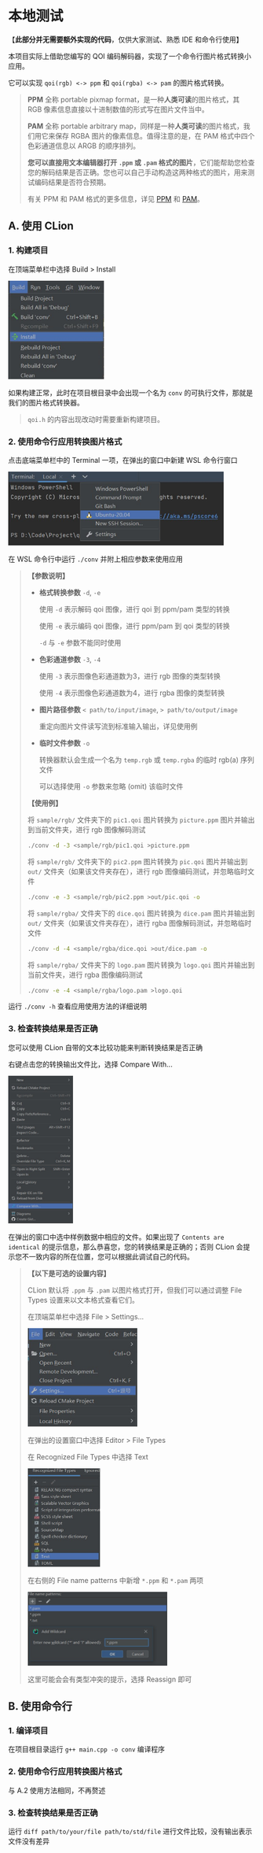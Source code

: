 # 本地测试

【**此部分并无需要额外实现的代码**，仅供大家测试、熟悉 IDE 和命令行使用】

本项目实际上借助您编写的 QOI 编码解码器，实现了一个命令行图片格式转换小应用。

它可以实现 `qoi(rgb) <-> ppm` 和 `qoi(rgba) <-> pam` 的图片格式转换。

> **PPM** 全称 portable pixmap format，是一种**人类可读**的图片格式，其 RGB 像素信息直接以十进制数值的形式写在图片文件当中。
> 
> **PAM** 全称 portable arbitrary map，同样是一种**人类可读**的图片格式，我们用它来保存 RGBA 图片的像素信息。值得注意的是，在 PAM 格式中四个色彩通道信息以 ARGB 的顺序排列。
> 
> **您可以直接用文本编辑器打开 `.ppm` 或 `.pam` 格式的图片**，它们能帮助您检查您的解码结果是否正确。您也可以自己手动构造这两种格式的图片，用来测试编码结果是否符合预期。
> 
> 有关 PPM 和 PAM 格式的更多信息，详见 [PPM](https://en.wikipedia.org/wiki/Netpbm) 和 [PAM](https://netpbm.sourceforge.net/doc/pam.html)。

## A. 使用 CLion

### 1. 构建项目

在顶端菜单栏中选择 Build > Install

<img src="assets/install-app.jpg" alt="" height=200>

如果构建正常，此时在项目根目录中会出现一个名为 `conv` 的可执行文件，那就是我们的图片格式转换器。

> `qoi.h` 的内容出现改动时需要重新构建项目。

### 2. 使用命令行应用转换图片格式

 点击底端菜单栏中的 Terminal 一项，在弹出的窗口中新建 WSL 命令行窗口

<img src="assets/wsl-terminal.jpg" alt="" height=150>

在 WSL 命令行中运行 `./conv` 并附上相应参数来使用应用

> **【参数说明】**
> 
> + **格式转换参数** `-d`, `-e`
>   
>   使用 `-d` 表示解码 qoi 图像，进行 qoi 到 ppm/pam 类型的转换
>   
>   使用 `-e` 表示编码 qoi 图像，进行 ppm/pam 到 qoi 类型的转换
>   
>   `-d` 与 `-e` 参数不能同时使用
> 
> + **色彩通道参数** `-3`, `-4`
>   
>   使用 `-3` 表示图像色彩通道数为3，进行 rgb 图像的类型转换
>   
>   使用 `-4` 表示图像色彩通道数为4，进行 rgba 图像的类型转换
> 
> + **图片路径参数** `< path/to/input/image`, `> path/to/output/image`
>   
>   重定向图片文件读写流到标准输入输出，详见使用例
> 
> + **临时文件参数** `-o`
>   
>   转换器默认会生成一个名为 `temp.rgb` 或 `temp.rgba` 的临时 rgb(a) 序列文件
>   
>   可以选择使用 `-o` 参数来忽略 (omit) 该临时文件
> 
> **【使用例】**
> 
> 将 `sample/rgb/` 文件夹下的 `pic1.qoi` 图片转换为 `picture.ppm` 图片并输出到当前文件夹，进行 rgb 图像解码测试
> 
> ```bash
> ./conv -d -3 <sample/rgb/pic1.qoi >picture.ppm
> ```
> 
> 将 `sample/rgb/` 文件夹下的 `pic2.ppm` 图片转换为 `pic.qoi` 图片并输出到 `out/` 文件夹（如果该文件夹存在），进行 rgb 图像编码测试，并忽略临时文件
> 
> ```bash
> ./conv -e -3 <sample/rgb/pic2.ppm >out/pic.qoi -o
> ```
> 
> 将 `sample/rgba/` 文件夹下的 `dice.qoi` 图片转换为 `dice.pam` 图片并输出到 `out/` 文件夹（如果该文件夹存在），进行 rgba 图像解码测试，并忽略临时文件
> 
> ```bash
> ./conv -d -4 <sample/rgba/dice.qoi >out/dice.pam -o
> ```
> 
> 将 `sample/rgba/` 文件夹下的 `logo.pam` 图片转换为 `logo.qoi` 图片并输出到当前文件夹，进行 rgba 图像编码测试
> 
> ```bash
> ./conv -e -4 <sample/rgba/logo.pam >logo.qoi
> ```

运行 `./conv -h` 查看应用使用方法的详细说明

### 3. 检查转换结果是否正确

您可以使用 CLion 自带的文本比较功能来判断转换结果是否正确

右键点击您的转换输出文件比，选择 Compare With...

<img src="assets/compare.jpg" alt="" height=300>

在弹出的窗口中选中样例数据中相应的文件。如果出现了 `Contents are identical` 的提示信息，那么恭喜您，您的转换结果是正确的；否则 CLion 会提示您不一致内容的所在位置，您可以根据此调试自己的代码。

> **【以下是可选的设置内容】**
> 
> CLion 默认将 `.ppm` 与 `.pam` 以图片格式打开，但我们可以通过调整 File Types 设置来以文本格式查看它们。
> 
> 在顶端菜单栏中选择 File > Settings...
> 
> <img title="" src="assets/setting.jpg" alt="" height="200">
> 
> 在弹出的设置窗口中选择 Editor > File Types
> 
> 在 Recognized File Types 中选择 Text
> 
> <img src="assets/reg-file-type.jpg" alt="" height=200>
> 
> 在右侧的 File name patterns 中新增 `*.ppm` 和 `*.pam` 两项
> 
> <img src="assets/name-pattern.jpg" alt="" height=150>
> 
> 这里可能会会有类型冲突的提示，选择 Reassign 即可

## B. 使用命令行

### 1. 编译项目

在项目根目录运行 `g++ main.cpp -o conv` 编译程序

### 2. 使用命令行应用转换图片格式

与 A.2 使用方法相同，不再赘述

### 3. 检查转换结果是否正确

运行 `diff path/to/your/file path/to/std/file` 进行文件比较，没有输出表示文件没有差异
